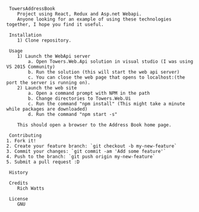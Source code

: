 	 TowersAddressBook
		Project using React, Redux and Asp.net Webapi.
		Anyone looking for an example of using these technologies together, I hope you find it useful.
	
	 Installation
		1) Clone repository.
	
	 Usage
		1) Launch the WebApi server
			a. Open Towers.Web.Api solution in visual studio (I was using VS 2015 Community)
			b. Run the solution (this will start the web api server)
			c. You can close the web page that opens to localhost:(the port the server is running on).
		2) Launch the web site
			a. Open a command prompt with NPM in the path
			b. Change directories to Towers.Web.Ui
			c. Run the command "npm install" (This might take a minute while packages are downloaded)
			d. Run the command "npm start -s"
		
		This should open a browser to the Address Book home page.
	
	 Contributing
	1. Fork it!
	2. Create your feature branch: `git checkout -b my-new-feature`
	3. Commit your changes: `git commit -am 'Add some feature'`
	4. Push to the branch: `git push origin my-new-feature`
	5. Submit a pull request :D
	
	 History
	
	 Credits
		Rich Watts
		
	 License
		GNU